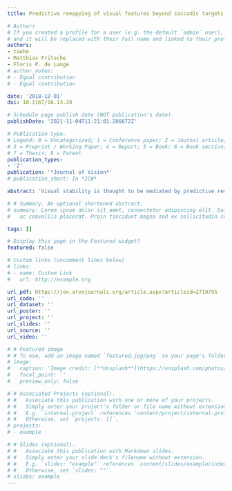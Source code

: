 ```yaml
---
title: Predictive remapping of visual features beyond saccadic targets

# Authors
# If you created a profile for a user (e.g. the default `admin` user), write the username (folder name) here 
# and it will be replaced with their full name and linked to their profile.
authors:
- taohe
- Matthias Fritsche
- Floris P. de Lange
# author_notes:
# - Equal contribution
# - Equal contribution

date: '2018-12-01'
doi: 10.1167/18.13.20

# Schedule page publish date (NOT publication's date).
publishDate: '2021-11-04T11:21:01.286672Z'

# Publication type.
# Legend: 0 = Uncategorized; 1 = Conference paper; 2 = Journal article;
# 3 = Preprint / Working Paper; 4 = Report; 5 = Book; 6 = Book section;
# 7 = Thesis; 8 = Patent
publication_types:
- '2'
publication: '*Journal of Vision*'
# publication_short: In *ICW*

abstract: 'Visual stability is thought to be mediated by predictive remapping of the relevant object information from its current, presaccadic location to its future, postsaccadic location on the retina. However, it is heavily debated whether and what feature information is predictively remapped during the presaccadic interval. Here we examined the spatial and featural properties of predictive remapping in a set of three psychophysical studies. We made use of an orientation-adaptation paradigm, in which we induced a tilt aftereffect by prolonged exposure to an oriented adaptor stimulus. Following this adaptation phase, a test stimulus was presented shortly before saccade onset. We found strong evidence for predictive remapping of the features of this test stimulus presented shortly before saccade onset, evidenced by a large tilt aftereffect elicited when the adaptor was positioned at the postsaccadic retinal location of the test stimulus. Conversely, the adaptation state itself, caused by the exposure to the adaptor stimulus, was not predictively remapped. Furthermore, we establish that predictive remapping also occurs for stimuli that are not saccade targets, pointing toward a forward remapping process operating across the whole visual field. Together, our findings suggest that predictive feature remapping of object information plays an important role in mediating visual stability.'

# # Summary. An optional shortened abstract.
# summary: Lorem ipsum dolor sit amet, consectetur adipiscing elit. Duis posuere tellus
#   ac convallis placerat. Proin tincidunt magna sed ex sollicitudin condimentum.

tags: []

# Display this page in the Featured widget?
featured: false

# Custom links (uncomment lines below)
# links:
# - name: Custom Link
#   url: http://example.org

url_pdf: https://jov.arvojournals.org/article.aspx?articleid=2719795
url_code: ''
url_dataset: ''
url_poster: ''
url_project: ''
url_slides: ''
url_source: ''
url_video: ''

# # Featured image
# # To use, add an image named `featured.jpg/png` to your page's folder. 
# image:
#   caption: 'Image credit: [**Unsplash**](https://unsplash.com/photos/pLCdAaMFLTE)'
#   focal_point: ''
#   preview_only: false

# # Associated Projects (optional).
# #   Associate this publication with one or more of your projects.
# #   Simply enter your project's folder or file name without extension.
# #   E.g. `internal-project` references `content/project/internal-project/index.md`.
# #   Otherwise, set `projects: []`.
# projects:
# - example

# # Slides (optional).
# #   Associate this publication with Markdown slides.
# #   Simply enter your slide deck's filename without extension.
# #   E.g. `slides: "example"` references `content/slides/example/index.md`.
# #   Otherwise, set `slides: ""`.
# slides: example
---
```


<!-- {{% callout note %}}
Click the *Cite* button above to demo the feature to enable visitors to import publication metadata into their reference management software.
{{% /callout %}}

{{% callout note %}}
Create your slides in Markdown - click the *Slides* button to check out the example.
{{% /callout %}}

Supplementary notes can be added here, including [code, math, and images](https://wowchemy.com/docs/writing-markdown-latex/). -->
